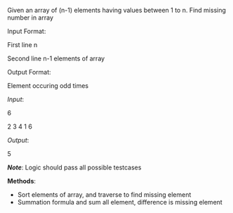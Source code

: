 Given an array of (n-1) elements having values between 1 to n. Find missing number in array

Input Format:

First line n 

Second line n-1 elements of array


Output Format:

Element occuring odd times


*Input*: 

6

2 3 4 1 6


*Output*: 

5


__*Note*__: Logic should pass all possible testcases


**Methods**:
- Sort elements of array, and traverse to find missing element
- Summation formula and sum all element, difference is missing element
